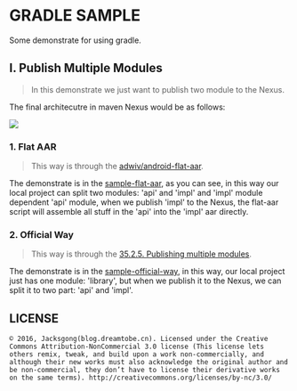# GRADLE SAMPLE

Some demonstrate for using gradle.

## I. Publish Multiple Modules

> In this demonstrate we just want to publish two module to the Nexus.

The final architecutre in maven Nexus would be as follows:

![](todo-graph)

### 1. Flat AAR

> This way is through the [adwiv/android-flat-aar](https://github.com/adwiv/android-fat-aar).

The demonstrate is in the [sample-flat-aar](todo-path), as you can see, in this way our local project can split two modules: 'api' and 'impl' and 'impl' module dependent 'api' module, when we publish 'impl' to the Nexus, the flat-aar script will assemble all stuff in the 'api' into the 'impl' aar directly.

### 2. Official Way

> This way is through the [35.2.5. Publishing multiple modules](https://docs.gradle.org/current/userguide/publishing_maven.html#sec:publishing_multiple_modules_to_maven).

The demonstrate is in the [sample-official-way](todo-path), in this way, our local project just has one module: 'library', but when we publish it to the Nexus, we can split it to two part: 'api' and 'impl'.


## LICENSE

```
© 2016, Jacksgong(blog.dreamtobe.cn). Licensed under the Creative Commons Attribution-NonCommercial 3.0 license (This license lets others remix, tweak, and build upon a work non-commercially, and although their new works must also acknowledge the original author and be non-commercial, they don’t have to license their derivative works on the same terms). http://creativecommons.org/licenses/by-nc/3.0/
```
